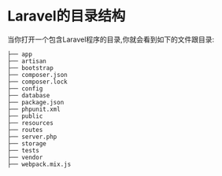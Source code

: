 # Laravel的目录结构

当你打开一个包含Laravel程序的目录,你就会看到如下的文件跟目录:

```text
├── app
├── artisan
├── bootstrap
├── composer.json
├── composer.lock
├── config
├── database
├── package.json
├── phpunit.xml
├── public
├── resources
├── routes
├── server.php
├── storage
├── tests
├── vendor
├── webpack.mix.js
```


